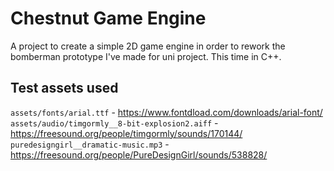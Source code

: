 # Chestnut Game Engine

A project to create a simple 2D game engine in order to rework the bomberman prototype I've made for uni project. This time in C++.



## Test assets used
`assets/fonts/arial.ttf` - https://www.fontdload.com/downloads/arial-font/
`assets/audio/timgormly__8-bit-explosion2.aiff` - https://freesound.org/people/timgormly/sounds/170144/
`puredesigngirl__dramatic-music.mp3` - https://freesound.org/people/PureDesignGirl/sounds/538828/